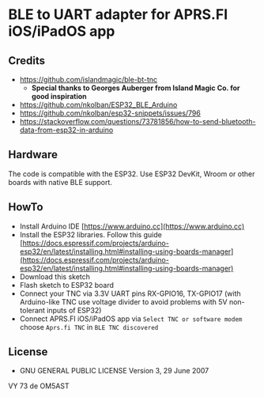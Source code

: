 # BLE to UART adapter for APRS.FI iOS/iPadOS app

## Credits

- https://github.com/islandmagic/ble-bt-tnc
  - **Special thanks to Georges Auberger from Island Magic Co. for good inspiration**
- https://github.com/nkolban/ESP32_BLE_Arduino
- https://github.com/nkolban/esp32-snippets/issues/796
- https://stackoverflow.com/questions/73781856/how-to-send-bluetooth-data-from-esp32-in-arduino

## Hardware

The code is compatible with the ESP32. Use ESP32 DevKit, Wroom or other boards with native BLE support.

## HowTo

- Install Arduino IDE [https://www.arduino.cc](https://www.arduino.cc)
- Install the ESP32 libraries. Follow this guide [https://docs.espressif.com/projects/arduino-esp32/en/latest/installing.html#installing-using-boards-manager](https://docs.espressif.com/projects/arduino-esp32/en/latest/installing.html#installing-using-boards-manager)
- Download this sketch
- Flash sketch to ESP32 board
- Connect your TNC via 3.3V UART pins RX-GPIO16, TX-GPIO17 (with Arduino-like TNC use voltage divider to avoid problems with 5V non-tolerant inputs of ESP32)
- Connect APRS.FI iOS/iPadOS app via `Select TNC or software modem` choose `Aprs.fi TNC` in `BLE TNC discovered`

## License

- GNU GENERAL PUBLIC LICENSE Version 3, 29 June 2007

VY 73 de OM5AST
